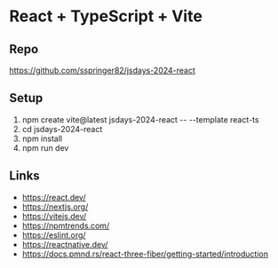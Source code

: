 # React + TypeScript + Vite

## Repo
https://github.com/sspringer82/jsdays-2024-react

## Setup

1. npm create vite@latest jsdays-2024-react -- --template react-ts
2. cd jsdays-2024-react
3. npm install
4. npm run dev

## Links
- https://react.dev/
- https://nextjs.org/
- https://vitejs.dev/
- https://npmtrends.com/
- https://eslint.org/
- https://reactnative.dev/
- https://docs.pmnd.rs/react-three-fiber/getting-started/introduction